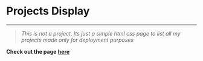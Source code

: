 # Projects Display

---

> *This is not a project. Its just a simple html css page to list all my projects made only for deployment purposes*

**Check out the page** [**here**](https://www.example.com)